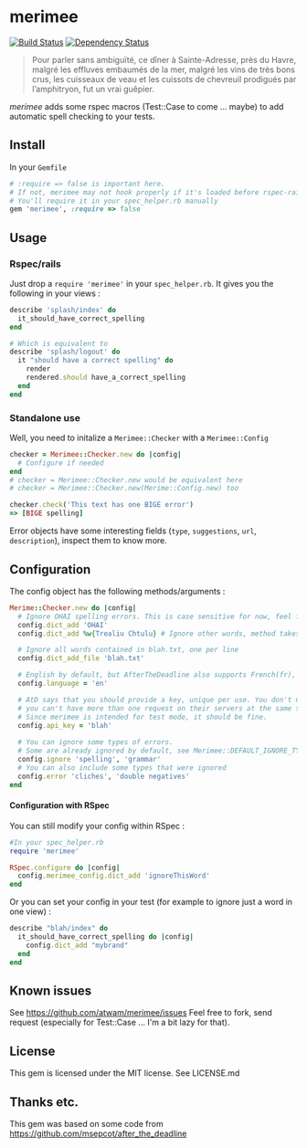 # merimee
[![Build Status](https://secure.travis-ci.org/atwam/merimee.png)](http://travis-ci.org/atwam/merimee)
[![Dependency Status](https://gemnasium.com/atwam/merimee.png)](https://gemnasium.com/atwam/merimee)

> Pour parler sans ambiguïté, ce dîner à Sainte-Adresse, près du Havre, malgré les effluves embaumés de la mer, malgré les vins de très bons crus, les cuisseaux de veau et les cuissots de chevreuil prodigués par l’amphitryon, fut un vrai guêpier.

_merimee_ adds some rspec macros (Test::Case to come ... maybe) to add automatic spell checking to your tests.

## Install

In your `Gemfile`

```ruby
# :require => false is important here.
# If not, merimee may not hook properly if it's loaded before rspec-rails
# You'll require it in your spec_helper.rb manually
gem 'merimee', :require => false
```

## Usage

### Rspec/rails
Just drop a `require 'merimee'` in your `spec_helper.rb`.
It gives you the following in your views :

```ruby
describe 'splash/index' do
  it_should_have_correct_spelling
end

# Which is equivalent to
describe 'splash/logout' do
  it "should have a correct spelling" do
    render
    rendered.should have_a_correct_spelling
  end
end
```

### Standalone use

Well, you need to initalize a `Merimee::Checker` with a `Merimee::Config`

```ruby
checker = Merimee::Checker.new do |config|
  # Configure if needed
end
# checker = Merimee::Checker.new would be equivalent here
# checker = Merimee::Checker.new(Merime::Config.new) too

checker.check('This text has one BIGE error')
=> [BIGE spelling]
```

Error objects have some interesting fields (`type`, `suggestions`, `url`, `description`), inspect them to know more.

## Configuration

The config object has the following methods/arguments :

```ruby
Merime::Checker.new do |config|
  # Ignore OHAI spelling errors. This is case sensitive for now, feel free to tell me if you feel it shouldn't be the case.
  config.dict_add 'OHAI' 
  config.dict_add %w{Trealiu Chtulu} # Ignore other words, method takes any enumerable too !

  # Ignore all words contained in blah.txt, one per line
  config.dict_add_file 'blah.txt'

  # English by default, but AfterTheDeadline also supports French(fr), Spanish(es), German(de), Portuguese(pt)
  config.language = 'en' 

  # AtD says that you should provide a key, unique per use. You don't need to register/get it, but
  # you can't have more than one request on their servers at the same time with the same key.
  # Since merimee is intended for test mode, it should be fine.
  config.api_key = 'blah' 
  
  # You can ignore some types of errors.
  # Some are already ignored by default, see Merimee::DEFAULT_IGNORE_TYPES in lib/merimee/config.rb
  config.ignore 'spelling', 'grammar'
  # You can also include some types that were ignored
  config.error 'cliches', 'double negatives'
end
```

#### Configuration with RSpec
You can still modify your config within RSpec :

```ruby
#In your spec_helper.rb
require 'merimee'

RSpec.configure do |config|
  config.merimee_config.dict_add 'ignoreThisWord'
end
```

Or you can set your config in your test (for example to ignore just a word in one view) :

```ruby
describe "blah/index" do
  it_should_have_correct_spelling do |config|
    config.dict_add "mybrand"
  end
end
```

## Known issues

See https://github.com/atwam/merimee/issues
Feel free to fork, send request (especially for Test::Case ... I'm a bit lazy for that).

## License

This gem is licensed under the MIT license. See LICENSE.md

## Thanks etc.

This gem was based on some code from https://github.com/msepcot/after_the_deadline
